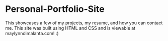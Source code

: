 # Personal-Portfolio-Site
This showcases a few of my projects, my resume, and how you can contact me. This site was built using HTML and CSS and is viewable at maylynndimalanta.com! :)
